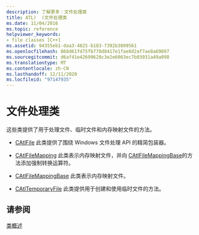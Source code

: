 ```yaml
---
description: 了解更多：文件处理类
title: ATL)  (文件处理类
ms.date: 11/04/2016
ms.topic: reference
helpviewer_keywords:
- file classes [C++]
ms.assetid: 94355eb1-daa3-4825-b183-7392b3899561
ms.openlocfilehash: 868d61fd75fb778d8417e1fae8d2af7ae8a69897
ms.sourcegitcommit: d6af41e42699628c3e2e6063ec7b03931a49a098
ms.translationtype: MT
ms.contentlocale: zh-CN
ms.lasthandoff: 12/11/2020
ms.locfileid: "97147935"
---
```

# <a name="file-handling-classes"></a>文件处理类

这些类提供了用于处理文件、临时文件和内存映射文件的方法。

- [CAtlFile](../atl/reference/catlfile-class.md) 此类提供了围绕 Windows 文件处理 API 的精简包装器。

- [CAtlFileMapping](../atl/reference/catlfilemapping-class.md) 此类表示内存映射文件，并向 [CAtlFileMappingBase](../atl/reference/catlfilemappingbase-class.md)的方法添加强制转换运算符。

- [CAtlFileMappingBase](../atl/reference/catlfilemappingbase-class.md) 此类表示内存映射文件。

- [CAtlTemporaryFile](../atl/reference/catltemporaryfile-class.md) 此类提供用于创建和使用临时文件的方法。

## <a name="see-also"></a>请参阅

[类概述](../atl/atl-class-overview.md)
